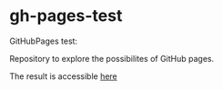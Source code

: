 # gh-pages-test
GitHubPages test:

Repository to explore the possibilites of GitHub pages.

The result is accessible [here](https://sebwink.github.io/gh-pages-test/)
